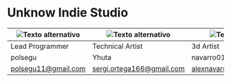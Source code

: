 # Unknow Indie Studio

| ![Texto alternativo](https://i.imgur.com/67dXKxP.png) | ![Texto alternativo](https://i.imgur.com/qTmjx9c.png) | ![Texto alternativo](https://i.imgur.com/inrls6y.png) |  ![Texto alternativo](https://i.imgur.com/r5r5c8L.png) | 
| ---------------- | --------------- | --------------- | --------------- |
| Lead Programmer | Technical Artist | 3d Artist | 3d Animator |
| polsegu | Yhuta | navarro013 | pollitafina |
| polsegu11@gmail.com | sergi.ortega166@gmail.com | alexnavarromarsal@gmail.com | pauroucoparra@gmail.com |
